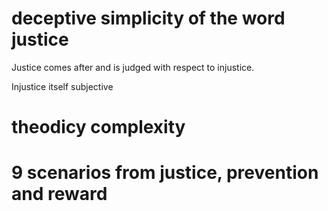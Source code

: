 # deceptive simplicity of the word justice

Justice comes after and is judged with respect to injustice.

Injustice itself subjective

# theodicy complexity

# 9 scenarios from justice, prevention and reward